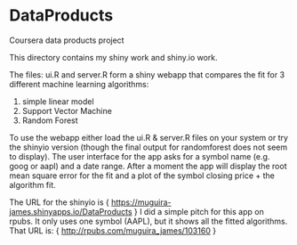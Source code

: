 # DataProducts
Coursera data products project

This directory contains my shiny work and shiny.io work.

The files: ui.R and server.R form a shiny webapp that compares the fit for 3 different machine learning algorithms:
1.  simple linear model
2.  Support Vector Machine
3.  Random Forest

To use the webapp either load the ui.R & server.R files on your system or try the shinyio version (though the final output for randomforest does not seem to display).  The user interface for the app asks for a symbol name (e.g. goog or aapl) and a date range.  After a moment the app will display the root mean square error for the fit and a plot of the symbol closing price + the algorithm fit.

The URL for the shinyio is { https://muguira-james.shinyapps.io/DataProducts }
I did a simple pitch for this app on rpubs.  It only uses one symbol (AAPL), but it shows all the fitted algorithms.  That URL is: { http://rpubs.com/muguira_james/103160 }
